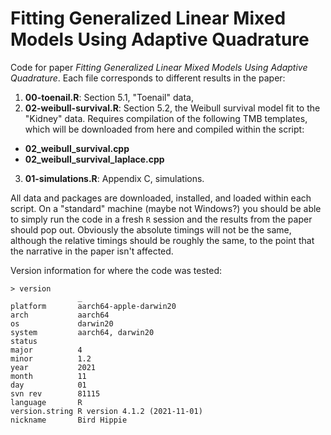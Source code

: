 # Fitting Generalized Linear Mixed Models Using Adaptive Quadrature
Code for paper *Fitting Generalized Linear Mixed Models Using Adaptive Quadrature*. Each file corresponds to different results in the paper:

1. **00-toenail.R**: Section 5.1, "Toenail" data,
2. **02-weibull-survival.R**: Section 5.2, the Weibull survival model fit to the "Kidney" data. Requires compilation of the following TMB templates, which will be downloaded from here and compiled within the script:
  - **02_weibull_survival.cpp**
  - **02_weibull_survival_laplace.cpp**
3. **01-simulations.R**: Appendix C, simulations.

All data and packages are downloaded, installed, and loaded within each script. On a "standard" machine (maybe not Windows?) you should be able to simply run the code in a fresh `R` session and the results from the paper should pop out. Obviously the absolute timings will not be the same, although the relative timings should be roughly the same, to the point that the narrative in the paper isn't affected.

Version information for where the code was tested:

```
> version
               _                           
platform       aarch64-apple-darwin20      
arch           aarch64                     
os             darwin20                    
system         aarch64, darwin20           
status                                     
major          4                           
minor          1.2                         
year           2021                        
month          11                          
day            01                          
svn rev        81115                       
language       R                           
version.string R version 4.1.2 (2021-11-01)
nickname       Bird Hippie   
```
